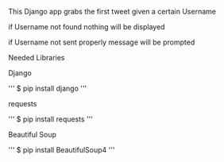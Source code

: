 This Django app grabs the first tweet given a certain Username

if Username not found nothing will be displayed

if Username not sent properly message will be prompted

Needed Libraries

Django

'''
$ pip install django
'''

requests

'''
$ pip install requests
'''

Beautiful Soup

'''
$ pip install BeautifulSoup4
'''
